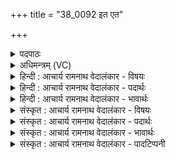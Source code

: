 +++
title = "38_0092 इत एत"

+++
<details><summary>पदपाठः</summary>

इ꣣तः꣢। ए꣣ते꣢। उ꣣दा꣢रु꣢हन्। उ꣣त्। आ꣡रु꣢꣯हन्। दि꣣वः꣢। पृ꣣ष्ठा꣡नि꣢। आ। अ꣣रुहन्। प्र꣢। भूः꣣। ज꣡यः꣢꣯। य꣡था꣢꣯। प꣣था꣢। उत्। द्याम्। अ꣡ङ्गि꣢꣯रसः। य꣣युः। ९२।
</details>

<details><summary>अधिमन्त्रम् (VC)</summary>

- अङ्गिराः
- वामदेवः कश्यपः, असितो देवलो वा
- अनुष्टुप्
- गान्धारः
- आग्नेयं काण्डम्
</details>

<details><summary>हिन्दी : आचार्य रामनाथ वेदालंकार - विषयः</summary>

अगले मन्त्र में योगी लोग क्या करते हैं, इसका वर्णन है।
</details>

<details><summary>हिन्दी : आचार्य रामनाथ वेदालंकार - पदार्थः</summary>

पदार्थान्वय -  (एते) ये (अङ्गिरसः) अग्निस्वरूप, अंगारे के समान तेजस्वी, अंगों के रसभूत, प्राणप्रिय परमेश्वर का ध्यान करनेवाले तपस्वी योगजन (इतः) इस अन्नमय कोश से या मूलाधार चक्र से (उत् आरुहन्) ऊर्ध्वारोहण करते हैं, क्रमशः (दिवः पृष्ठानि) अन्तरिक्ष के सोपानों पर, अर्थात् मध्यवर्ती कोशों या मध्यवर्ती चक्रों पर (आरुहन्) चढ़ जाते हैं, और फिर (द्याम्) द्युलोक पर अर्थात् आनन्दमयरूप सर्वोच्च कोश पर या सहस्रार-रूप सर्वोच्च चक्र पर (उद् ययुः) पहुँच जाते हैं। हे सखे ! तू भी वैसे ही (प्र भूः) उत्कृष्ट बन अथवा समर्थ बन, (यथा) जिससे (पथा) सन्मार्ग पर चलकर, तुझे (जयः) विजय प्राप्त हो ॥२॥
</details>

<details><summary>हिन्दी : आचार्य रामनाथ वेदालंकार - भावार्थः</summary>

भावार्थ -  मानव-शरीर में अन्नमय, प्राणमय, मनोमय, विज्ञानमय, आनन्दमय ये पाँच कोश और मूलाधार, स्वाधिष्ठान, मणिपूर, अनाहत, विशुद्ध, ललित, आज्ञा, सहस्रार ये आठ चक्र हैं। योगाभ्यासी लोग स्थूल कोश से सूक्ष्म-सूक्ष्मतर कोशों के प्रति आरोहण करते हुए सूक्ष्मतम आनन्दमय कोश को प्राप्त कर परम ब्रह्मानन्द का अनुभव करते हैं। इसी प्रकार निचले चक्र मूलाधार से प्राणों का ऊर्ध्व चङ्क्रमण करते-करते अन्त में सहस्रार चक्र में प्राणों को केन्द्रित कर मस्तिष्क और हृदय में परमात्म-ज्योति की अविच्छिन्न धारा को प्रवाहित कर लेते हैं। हे मित्र ! तुम भी वैसा ही सामर्थ्य संग्रह करो, जिससे उत्तरोत्तर अधिकाधिक उत्कृष्ट मार्ग पर चलते हुए तुम्हें विजय हस्तगत हो सके ॥२॥
</details>

<details><summary>संस्कृत : आचार्य रामनाथ वेदालंकार - विषयः</summary>

अथ योगिनः किं कुर्वन्तीत्याह।
</details>

<details><summary>संस्कृत : आचार्य रामनाथ वेदालंकार - पदार्थः</summary>

पदार्थान्वय -  अङ्गिरसो देवताः। (एते) इमे (अङ्गिरसः) अग्निस्वरूपम् अङ्गारवत् तेजस्विनम् अङ्गरसभूतं प्राणप्रियं परमेश्वरं ध्यायन्तस्तपस्विनो योगिनः। अङ्गारेषु अङ्गिराः। निरु० ३।१७। अङ्गिरा उ ह्यग्निः। श० १।४।१।२५। अङ्गिरसं मन्यन्ते अङ्गानां यद् रसः। छा० उ० १।२।१० प्राणो वा अङ्गिराः। श० ६।१।२।२८। भृगूणाम् अङ्गिरसां तपसा तप्यध्वम्। तै० सं० १।१।७।२। (इतः) अस्माद् अन्नमयकोशाद् मूलाधारचक्राद् वा (उत् आरुहन्) ऊर्ध्वम् आरोहन्ति, क्रमशश्च (दिवः पृष्ठानि) अन्तरिक्षस्य सोपानानि—मध्यवर्तिकोशान्, मध्यवर्तिचक्राणि वा (आरुहन्) आरोहन्ति। ततश्च (द्याम्) द्युलोकम्—आनन्दमयरूपं सर्वोच्चकोशम्, सहस्राररूपं सर्वोच्चचक्रं वा (उद् ययुः) उद्गच्छन्ति। छन्दसि लुङ्लङ्लिटः। अ० ३।४।६ इति नियमेन भूतवाचिलकारा अत्र सामान्यकाले प्रयुक्ताः। हे सखे ! त्वमपि तथैव (प्र भूः१) प्रकृष्टो भव, यद्वा प्रभवसमर्थो भव, (यथा) येन प्रकारेण (पथा) सन्मार्गेण, तव (जयः) विजयः, भवेद् इति शेषः ॥२॥२
</details>

<details><summary>संस्कृत : आचार्य रामनाथ वेदालंकार - भावार्थः</summary>

भावार्थ -  मानवशरीरेऽन्नमय-प्राणमय-मनोमय-विज्ञानमय-आनन्दमयरूपाः पञ्चकोशाः, मूलाधार-स्वाधिष्ठान-मणिपूर-अनाहत-विशुद्ध-ललित-आज्ञा-सहस्राररूपाण्यष्ट चक्राणि च विद्यन्ते। योगभ्यासिनो जनाः स्थूलकोशात् सूक्ष्मसूक्ष्मतरकोशान् प्रत्युत्क्रामन्तः सूक्ष्मतमकोशम् आनन्दमयम् अधिगम्य परं ब्रह्मानन्दमनुभवन्ति। किञ्च, निम्नचक्रान्मूलाधारात् प्राणचङ्क्रमणक्रमेणान्ते सहस्रारचक्रे प्राणान् केन्द्रीकृत्य मस्तिष्के हृदये च परमात्मज्योतिषोऽविच्छिन्नां धारां प्रवाहयन्ति। हे सखे ! त्वमपि तथैव सामर्थ्यं संचिनु, येनोत्तरोत्तरमुत्कृष्टतरमार्गमनुधावतो विजयस्तव हस्तगतो भवेत् ॥२॥
</details>

<details><summary>संस्कृत : आचार्य रामनाथ वेदालंकार - पादटिप्पनी</summary>

टिप्पनी -   १. तुलनीयम्—प्रभूर्जयन्तम् इति ७४ संख्यकसाममन्त्रभाष्यम्। प्रभूर्जयः। भूः पृथिवी तां ये पशुकर्मादिभिः महावीराख्येन च कर्मणा प्रकर्षेण जितवन्तः ते प्रभूर्जयः—इति वि०। भूर्जतेः पाककर्मणः भूर्जय इति रूपम्। हविषां पक्तारः अङ्गिरसः—इति भ०। भूर्णयः भृज्जतिः पाककर्मा, हविषां पक्तारः—इति सा०। सायणीये च व्याख्याने दोषमुद्भावयन्तः प्राहुः सत्यव्रतसामश्रमिणः—“नेदं व्याख्यानं साधु मन्यते, भूः जयः इत्येवं पदकारकृतावग्रहदर्शनात्, न हिः ‘भूर्जयः इति रूपे भूः जयः इत्येवमवग्रहः संभवति, नापि तदधीनस्वरश्रुतिः” इति। २. एष मन्त्रो योगसिद्ध्या गगनारोहणविषयेऽपि व्याख्यातुमलम्। यथाह दयानन्दर्षिः य० १७।६७ मन्त्रभाष्ये—“यदा मनुष्यः स्वात्मना सह परमात्मानं युङ्क्ते तदाणिमादयः सिद्धयः प्रादुर्भवन्ति, ततोऽव्याहतगत्याऽभीष्टानि स्थानानि गन्तुं शक्नोति, नान्यथा।” इति।
</details>